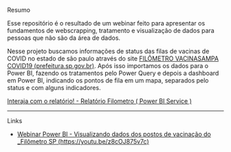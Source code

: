 Resumo

Esse repositório é o resultado de um webinar feito para apresentar os fundamentos de webscrapping, tratamento e visualização de dados para pessoas que não são da área de dados.

Nesse projeto buscamos informações de status das filas de vacinas de COVID no estado de são paulo através do site [FILÔMETRO VACINASAMPA COVID19 (prefeitura.sp.gov.br)](https://deolhonafila.prefeitura.sp.gov.br/). Após isso importamos os dados para o Power BI, fazendo os tratamentos pelo Power Query e depois a dashboard em Power BI, indicando os pontos de fila em um mapa, separados pelo status e com alguns indicadores.

[Interaja com o relatório! - Relatório Filometro ( Power BI Service )](https://app.powerbi.com/view?r=eyJrIjoiYzM0MGJhZjItMzU2Ny00ODU1LTg3YjktNWQ2YjY2MmJhNzY5IiwidCI6ImU1Mzg5ODhkLWZiM2MtNDZiMy04ZWYxLWQ4YzZmY2Y2MzZmMSJ9)


---

Links

* [Webinar Power BI - Visualizando dados dos postos de vacinação do _Filômetro SP (https://youtu.be/z8cOJ875v7c)](https://youtu.be/z8cOJ875v7c)
